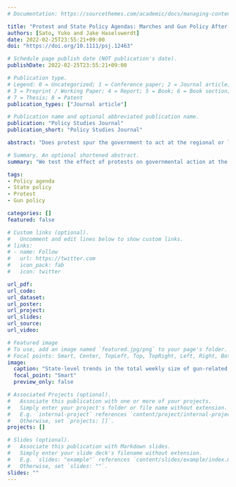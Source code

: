 ```yaml
---
# Documentation: https://sourcethemes.com/academic/docs/managing-content/

title: "Protest and State Policy Agendas: Marches and Gun Policy After Parkland"
authors: [Sato, Yuko and Jake Haselswerdt]
date: 2022-02-25T23:55:21+09:00
doi: "https://doi.org/10.1111/psj.12463"

# Schedule page publish date (NOT publication's date).
publishDate: 2022-02-25T23:55:21+09:00

# Publication type.
# Legend: 0 = Uncategorized; 1 = Conference paper; 2 = Journal article;
# 3 = Preprint / Working Paper; 4 = Report; 5 = Book; 6 = Book section;
# 7 = Thesis; 8 = Patent
publication_types: ["Journal article"]

# Publication name and optional abbreviated publication name.
publication: "Policy Studies Journal"
publication_short: "Policy Studies Journal"

abstract: "Does protest spur the government to act at the regional or local level? Gun control in the United States offers a promising case for studying this question, due to considerable variation in both protest and policymaking activity following the mass shooting in Parkland, FL in early 2018. We use an original weekly panel dataset of progress on gun control and pro-gun legislation in all states between 2017 and 2019, paired with weekly protest march data from the Crowd Counting Consortium, to determine whether or not protest spurred state governments to act on gun policy. We find that marches advocating gun control are associated with an increased likelihood of legislative movement on gun control, though they do not appear to discourage action that loosens gun laws. On the other side, pro-gun marches do not seem to have the desired effect."

# Summary. An optional shortened abstract.
summary: "We test the effect of protests on governmental action at the regional or local level. "

tags: 
- Policy agenda
- State policy
- Protest
- Gun policy

categories: []
featured: false

# Custom links (optional).
#   Uncomment and edit lines below to show custom links.
# links:
# - name: Follow
#   url: https://twitter.com
#   icon_pack: fab
#   icon: twitter

url_pdf:
url_code:
url_dataset: 
url_poster:
url_project:
url_slides:
url_source: 
url_video:

# Featured image
# To use, add an image named `featured.jpg/png` to your page's folder. 
# Focal points: Smart, Center, TopLeft, Top, TopRight, Left, Right, BottomLeft, Bottom, BottomRight.
image:
  caption: "State-level trends in the total weekly size of gun-related marches, 2017–2019"
  focal_point: "Smart"
  preview_only: false

# Associated Projects (optional).
#   Associate this publication with one or more of your projects.
#   Simply enter your project's folder or file name without extension.
#   E.g. `internal-project` references `content/project/internal-project/index.md`.
#   Otherwise, set `projects: []`.
projects: []

# Slides (optional).
#   Associate this publication with Markdown slides.
#   Simply enter your slide deck's filename without extension.
#   E.g. `slides: "example"` references `content/slides/example/index.md`.
#   Otherwise, set `slides: ""`.
slides: ""
---
```

